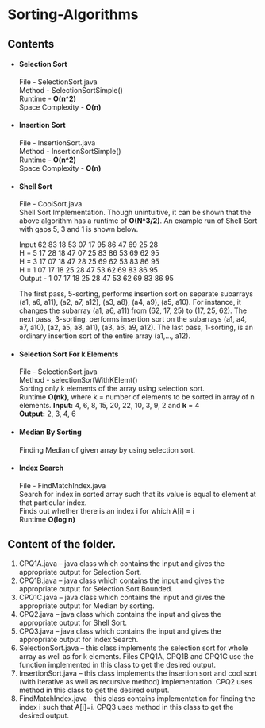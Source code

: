 # Sorting-Algorithms

## Contents

- #### Selection Sort

    File - SelectionSort.java    
    Method - SelectionSortSimple()  
    Runtime - **O(n^2)**  
    Space Complexity - **O(n)**
    
- #### Insertion Sort

    File - InsertionSort.java  
    Method - InsertionSortSimple()  
    Runtime - **O(n^2)**  
    Space Complexity - **O(n)** 
    
- #### Shell Sort

    File - CoolSort.java  
    Shell Sort Implementation.
    Though unintuitive, it can be shown that the above algorithm has a runtime of **O(N^3/2)**.
    An example run of Shell Sort with gaps 5, 3 and 1 is shown below.     
    
    Input 62 83 18 53 07 17 95 86 47 69 25 28   
    H = 5 17 28 18 47 07 25 83 86 53 69 62 95   
    H = 3 17 07 18 47 28 25 69 62 53 83 86 95   
    H = 1 07 17 18 25 28 47 53 62 69 83 86 95   
    Output - 1 07 17 18 25 28 47 53 62 69 83 86 95

    The first pass, 5-sorting, performs insertion sort on separate subarrays (a1, a6, a11), (a2, a7, a12),
(a3, a8), (a4, a9), (a5, a10). For instance, it changes the subarray (a1, a6, a11) from (62, 17, 25) to
(17, 25, 62). The next pass, 3-sorting, performs insertion sort on the subarrays (a1, a4, a7, a10),
(a2, a5, a8, a11), (a3, a6, a9, a12). The last pass, 1-sorting, is an ordinary insertion sort of the entire
array (a1,..., a12).
    
- #### Selection Sort For k Elements

    File - SelectionSort.java   
    Method - selectionSortWithKElemt()  
    Sorting only k elements of the array using selection sort.      
    Runtime **O(nk)**, where k = number of elements to be sorted in array of n elements.
    **Input:** 4, 6, 8, 15, 20, 22, 10, 3, 9, 2 and **k** = 4     
    **Output:** 2, 3, 4, 6
    
- #### Median By Sorting

    Finding Median of given array by using selection sort.
      
- #### Index Search

    File - FindMatchIndex.java  
    Search for index in sorted array such that its value is equal to element at that particular index.    
    Finds out whether there is an index i for which A[i] = i  
    Runtime **O(log n)**
    
    
 ## Content of the folder.
1.	CPQ1A.java – java class which contains the input and gives the appropriate output for Selection Sort.
2.	CPQ1B.java – java class which contains the input and gives the appropriate output for Selection Sort Bounded.
3.	CPQ1C.java – java class which contains the input and gives the appropriate output for Median by sorting.
4.	CPQ2.java – java class which contains the input and gives the appropriate output for Shell Sort.
5.	CPQ3.java – java class which contains the input and gives the appropriate output for Index Search.
6.	SelectionSort.java – this class implements the selection sort for whole array as well as for k elements. Files CPQ1A, CPQ1B and CPQ1C use the function implemented in this class to get the desired output.
7.	InsertionSort.java – this class implements the insertion sort and cool sort (with iterative as well as recursive method) implementation. CPQ2 uses method in this class to get the desired output.
8.	FindMatchIndex.java – this class contains implementation for finding the index i such that A[i]=i. CPQ3 uses method in this class to get the desired output.

    
